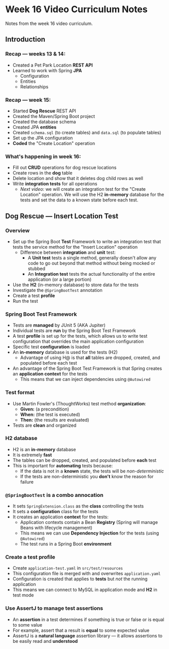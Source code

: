 # Week 16 Video Curriculum Notes

Notes from the week 16 video curriculum.

## Introduction

### Recap — weeks 13 & 14:

-   Created a Pet Park Location **REST API**
-   Learned to work with Spring **JPA**
    -   Configuration
    -   Entities
    -   Relationships

### Recap — week 15:

-   Started **Dog Rescue** REST API
-   Created the Maven/Spring Boot project
-   Created the database schema
-   Created JPA **entities**
-   Created `schema.sql` (to create tables) and `data.sql` (to populate tables)
-   Set up the JPA configuration
-   **Coded** the "Create Location" operation

### What's happening in week 16:

-   Fill out **CRUD** operations for dog rescue locations
-   Create rows in the **dog** table
-   Delete location and show that it deletes dog child rows as well
-   Write **integration tests** for all operations
    -   _Next video:_ we will create an integration test for the "Create Location" operation. We will use the H2 **in-memory** database for the tests and set the data to a known state before each test.

## Dog Rescue — Insert Location Test

### Overview

-   Set up the Spring Boot **Test** Framework to write an integration test that tests the service method for the "Insert Location" operation
    -   Difference between **integration** and **unit** test:
        -   A **Unit test** tests a single method, generally doesn't allow any code to go out beyond that method without being mocked or stubbed
        -   An **Integration test** tests the actual functionality of the entire application (or a large portion)
-   Use the **H2** (in-memory database) to store data for the tests
-   Investigate the `@SpringBootTest` annotation
-   Create a test **profile**
-   Run the test

### Spring Boot Test Framework

-   Tests are **managed** by JUnit 5 (AKA Jupiter)
-   Individual tests are **run** by the Spring Boot Test Framework
-   A test **profile** is set up for the tests, which allows us to write test configuration that overrides the main application configuration
-   Specific test **configuration** is loaded
-   An **in-memory** database is used for the tests (H2)
    -   Advantage of using H@ is that **all** tables are dropped, created, and populated before each test
-   An advantage of the Spring Boot Test Framework is that Spring creates an **application context** for the tests
    -   This means that we can inject dependencies using `@Autowired`

### Test format

-   Use Martin Fowler's (ThoughtWorks) test method **organization**:
    -   **Given:** (a precondition)
    -   **When:** (the test is executed)
    -   **Then:** (the results are evaluated)
-   Tests are **clean** and organized

### H2 database

-   H2 is an **in-memory** database
-   It is extremely **fast**
-   The tables can be dropped, created, and populated before **each** test
-   This is important for **automating** tests because:
    -   If the data is not in a **known** state, the tests will be _non-deterministic_
    -   If the tests are non-deterministic you **don't** know the reason for failure

### `@SpringBootTest` is a combo annocation

-   It sets `SpringExtension.class` as the **class** controlling the tests
-   It sets a **configuration** class for the tests
-   It creates an application **context** for the tests:
    -   Application contexts contain a Bean **Registry** (Spring will manage Beans with lifecycle management)
    -   This means we can use **Dependency Injection** for the tests (using `@Autowired`)
    -   The test runs in a Spring Boot **environment**

### Create a test profile

-   Create `application-test.yaml` in `src/test/resources`
-   This configuration file is merged with and overwrites `application.yaml`
-   Configuration is created that applies to **tests** but _not_ the running application
-   This means we can connect to MySQL in application mode and **H2** in test mode

### Use AssertJ to manage test assertions

-   An **assertion** in a test determines if something is true or false or is equal to some value
-   For example, assert that a result is **equal** to some expected value
-   AssertJ is a **natural language** assertion library — it allows assertions to be easily read and **understood**

<!-- ## Dog Rescue — Retrieve Location by ID -->

<!-- ## Dog Rescue — Retrieve All Locations -->

<!-- ## Dog Rescue — Update Location -->

<!-- ## Dog Rescue — Delete Location -->
